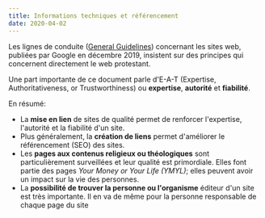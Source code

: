```yaml
---
title: Informations techniques et référencement
date: 2020-04-02
--- 
```


 Les lignes de conduite ([General Guidelines](https://static.googleusercontent.com/media/guidelines.raterhub.com/en//searchqualityevaluatorguidelines.pdf)) concernant les sites web, publiées par Google en décembre 2019, insistent sur des principes qui concernent directement le web protestant. 

Une part importante de ce document parle d'E-A-T (Expertise, Authoritativeness, or Trustworthiness) ou **expertise**, **autorité** et **fiabilité**. 

En résumé: 

- La **mise en lien** de sites de qualité permet de renforcer l'expertise, l'autorité et la fiabilité d'un site.
- Plus généralement, la **création de liens** permet d'améliorer le référencement (SEO) des sites.
- Les **pages aux contenus religieux ou théologiques** sont particulièrement surveillées et leur qualité est primordiale. Elles font partie des pages *Your Money or Your Life (YMYL)*; elles peuvent avoir un impact sur la vie des personnes.
- La **possibilité de trouver la personne ou l'organisme** éditeur d'un site est très importante. Il en va de même pour la personne responsable de chaque page du site

